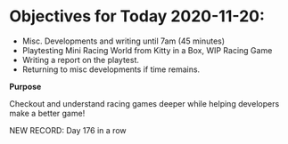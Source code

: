 # Objectives for Today 2020-11-20:

- Misc. Developments and writing until 7am (45 minutes)
- Playtesting Mini Racing World from Kitty in a Box, WIP Racing Game
- Writing a report on the playtest.
- Returning to misc developments if time remains.

**Purpose**

Checkout and understand racing games deeper while helping developers make a better game!

NEW RECORD: Day 176 in a row
